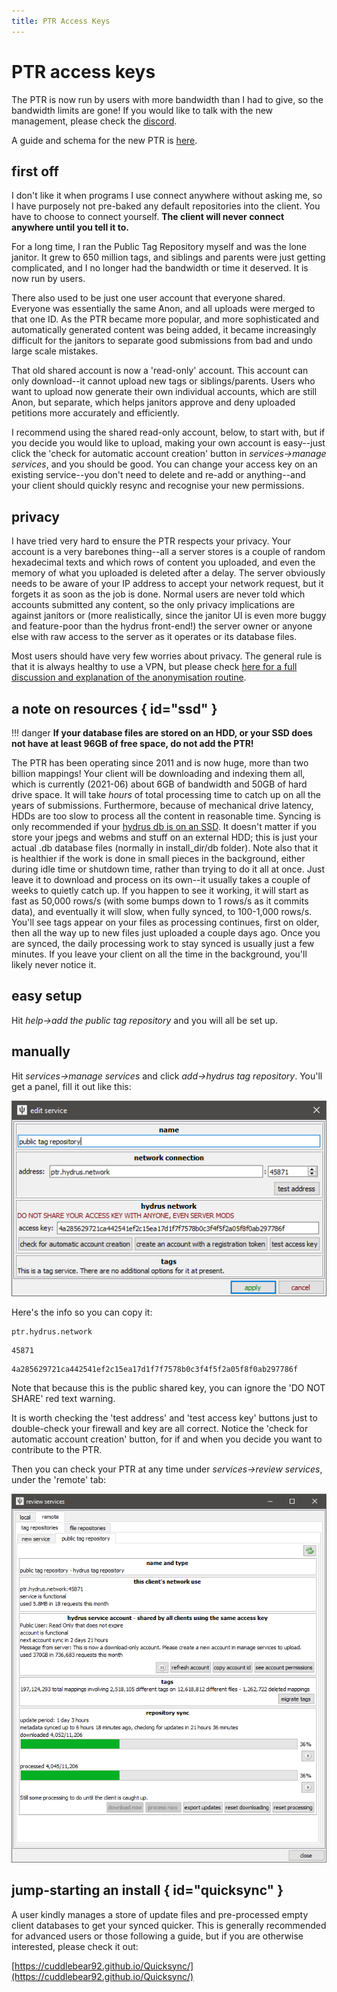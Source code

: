 ```yaml
---
title: PTR Access Keys
---
```


# PTR access keys

The PTR is now run by users with more bandwidth than I had to give, so the bandwidth limits are gone! If you would like to talk with the new management, please check the [discord](https://discord.gg/wPHPCUZ).

A guide and schema for the new PTR is [here](PTR.md).

## first off

I don't like it when programs I use connect anywhere without asking me, so I have purposely not pre-baked any default repositories into the client. You have to choose to connect yourself. **The client will never connect anywhere until you tell it to.**

For a long time, I ran the Public Tag Repository myself and was the lone janitor. It grew to 650 million tags, and siblings and parents were just getting complicated, and I no longer had the bandwidth or time it deserved. It is now run by users.

There also used to be just one user account that everyone shared. Everyone was essentially the same Anon, and all uploads were merged to that one ID. As the PTR became more popular, and more sophisticated and automatically generated content was being added, it became increasingly difficult for the janitors to separate good submissions from bad and undo large scale mistakes.

That old shared account is now a 'read-only' account. This account can only download--it cannot upload new tags or siblings/parents. Users who want to upload now generate their own individual accounts, which are still Anon, but separate, which helps janitors approve and deny uploaded petitions more accurately and efficiently.

I recommend using the shared read-only account, below, to start with, but if you decide you would like to upload, making your own account is easy--just click the 'check for automatic account creation' button in _services->manage services_, and you should be good. You can change your access key on an existing service--you don't need to delete and re-add or anything--and your client should quickly resync and recognise your new permissions.

## privacy

I have tried very hard to ensure the PTR respects your privacy. Your account is a very barebones thing--all a server stores is a couple of random hexadecimal texts and which rows of content you uploaded, and even the memory of what you uploaded is deleted after a delay. The server obviously needs to be aware of your IP address to accept your network request, but it forgets it as soon as the job is done. Normal users are never told which accounts submitted any content, so the only privacy implications are against janitors or (more realistically, since the janitor UI is even more buggy and feature-poor than the hydrus front-end!) the server owner or anyone else with raw access to the server as it operates or its database files.

Most users should have very few worries about privacy. The general rule is that it is always healthy to use a VPN, but please check [here for a full discussion and explanation of the anonymisation routine](privacy.md).

## a note on resources { id="ssd" }

!!! danger
	**If your database files are stored on an HDD, or your SSD does not have at least 96GB of free space, do not add the PTR!**

The PTR has been operating since 2011 and is now huge, more than two billion mappings! Your client will be downloading and indexing them all, which is currently (2021-06) about 6GB of bandwidth and 50GB of hard drive space. It will take _hours_ of total processing time to catch up on all the years of submissions. Furthermore, because of mechanical drive latency, HDDs are too slow to process all the content in reasonable time. Syncing is only recommended if your [hydrus db is on an SSD](database_migration.md). It doesn't matter if you store your jpegs and webms and stuff on an external HDD; this is just your actual .db database files (normally in install_dir/db folder). Note also that it is healthier if the work is done in small pieces in the background, either during idle time or shutdown time, rather than trying to do it all at once. Just leave it to download and process on its own--it usually takes a couple of weeks to quietly catch up. If you happen to see it working, it will start as fast as 50,000 rows/s (with some bumps down to 1 rows/s as it commits data), and eventually it will slow, when fully synced, to 100-1,000 rows/s. You'll see tags appear on your files as processing continues, first on older, then all the way up to new files just uploaded a couple days ago. Once you are synced, the daily processing work to stay synced is usually just a few minutes. If you leave your client on all the time in the background, you'll likely never notice it.

## easy setup

Hit _help->add the public tag repository_ and you will all be set up.

## manually

Hit _services->manage services_ and click _add->hydrus tag repository_. You'll get a panel, fill it out like this:

![](images/edit_repos_public_tag_repo.png)

Here's the info so you can copy it:


``` title="address"
ptr.hydrus.network
```
``` title="port"
45871
```
``` title="access key"
4a285629721ca442541ef2c15ea17d1f7f7578b0c3f4f5f2a05f8f0ab297786f
```

Note that because this is the public shared key, you can ignore the '<span class="hydrus-warning">DO NOT SHARE</span>' red text warning.

It is worth checking the 'test address' and 'test access key' buttons just to double-check your firewall and key are all correct. Notice the 'check for automatic account creation' button, for if and when you decide you want to contribute to the PTR.

Then you can check your PTR at any time under _services->review services_, under the 'remote' tab:

![](images/review_repos_public_tag_repo.png)

## jump-starting an install { id="quicksync" }

A user kindly manages a store of update files and pre-processed empty client databases to get your synced quicker. This is generally recommended for advanced users or those following a guide, but if you are otherwise interested, please check it out:

[https://cuddlebear92.github.io/Quicksync/](https://cuddlebear92.github.io/Quicksync/)

